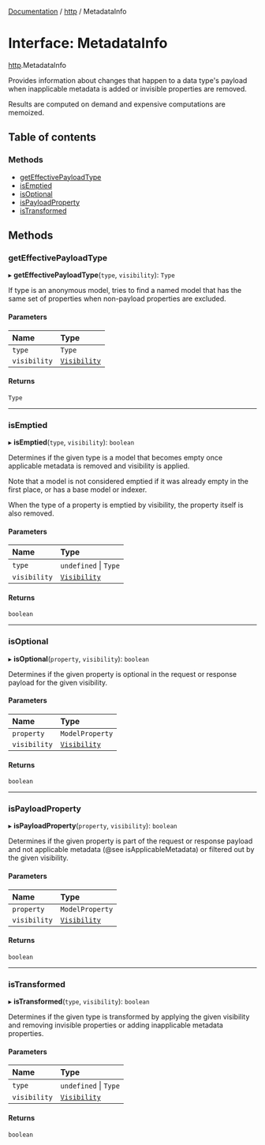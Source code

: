 [Documentation](../index.md) / [http](../modules/http.md) / MetadataInfo

# Interface: MetadataInfo

[http](../modules/http.md).MetadataInfo

Provides information about changes that happen to a data type's payload
when inapplicable metadata is added or invisible properties are removed.

Results are computed on demand and expensive computations are memoized.

## Table of contents

### Methods

- [getEffectivePayloadType](http.MetadataInfo.md#geteffectivepayloadtype)
- [isEmptied](http.MetadataInfo.md#isemptied)
- [isOptional](http.MetadataInfo.md#isoptional)
- [isPayloadProperty](http.MetadataInfo.md#ispayloadproperty)
- [isTransformed](http.MetadataInfo.md#istransformed)

## Methods

### getEffectivePayloadType

▸ **getEffectivePayloadType**(`type`, `visibility`): `Type`

If type is an anonymous model, tries to find a named model that has the
same set of properties when non-payload properties are excluded.

#### Parameters

| Name | Type |
| :------ | :------ |
| `type` | `Type` |
| `visibility` | [`Visibility`](../enums/http.Visibility.md) |

#### Returns

`Type`

___

### isEmptied

▸ **isEmptied**(`type`, `visibility`): `boolean`

Determines if the given type is a model that becomes empty once
applicable metadata is removed and visibility is applied.

Note that a model is not considered emptied if it was already empty in
the first place, or has a base model or indexer.

When the type of a property is emptied by visibility, the property
itself is also removed.

#### Parameters

| Name | Type |
| :------ | :------ |
| `type` | `undefined` \| `Type` |
| `visibility` | [`Visibility`](../enums/http.Visibility.md) |

#### Returns

`boolean`

___

### isOptional

▸ **isOptional**(`property`, `visibility`): `boolean`

Determines if the given property is optional in the request or
response payload for the given visibility.

#### Parameters

| Name | Type |
| :------ | :------ |
| `property` | `ModelProperty` |
| `visibility` | [`Visibility`](../enums/http.Visibility.md) |

#### Returns

`boolean`

___

### isPayloadProperty

▸ **isPayloadProperty**(`property`, `visibility`): `boolean`

Determines if the given property is part of the request or response
payload and not applicable metadata (@see isApplicableMetadata) or
filtered out by the given visibility.

#### Parameters

| Name | Type |
| :------ | :------ |
| `property` | `ModelProperty` |
| `visibility` | [`Visibility`](../enums/http.Visibility.md) |

#### Returns

`boolean`

___

### isTransformed

▸ **isTransformed**(`type`, `visibility`): `boolean`

Determines if the given type is transformed by applying the given
visibility and removing invisible properties or adding inapplicable
metadata properties.

#### Parameters

| Name | Type |
| :------ | :------ |
| `type` | `undefined` \| `Type` |
| `visibility` | [`Visibility`](../enums/http.Visibility.md) |

#### Returns

`boolean`
